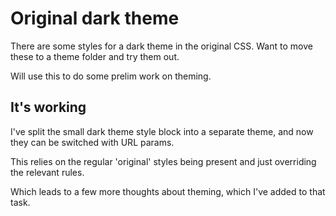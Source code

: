 Original dark theme
===================

There are some styles for a dark theme in the original CSS.
Want to move these to a theme folder and try them out.

Will use this to do some prelim work on theming.

It's working
------------

I've split the small dark theme style block into a separate theme, and now they can be switched with URL params.

This relies on the regular 'original' styles being present and just overriding the relevant rules.

Which leads to a few more thoughts about theming, which I've added to that task.


